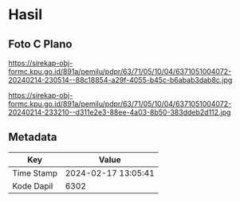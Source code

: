 # Hasil

## Foto C Plano

https://sirekap-obj-formc.kpu.go.id/891a/pemilu/pdpr/63/71/05/10/04/6371051004072-20240214-230514--88c18854-a29f-4055-b45c-b6abab3dab8c.jpg

https://sirekap-obj-formc.kpu.go.id/891a/pemilu/pdpr/63/71/05/10/04/6371051004072-20240214-233210--d311e2e3-88ee-4a03-8b50-383ddeb2d112.jpg


## Metadata

| Key        | Value               |
| ---------- | ------------------- |
| Time Stamp | 2024-02-17 13:05:41 |
| Kode Dapil | 6302                |



